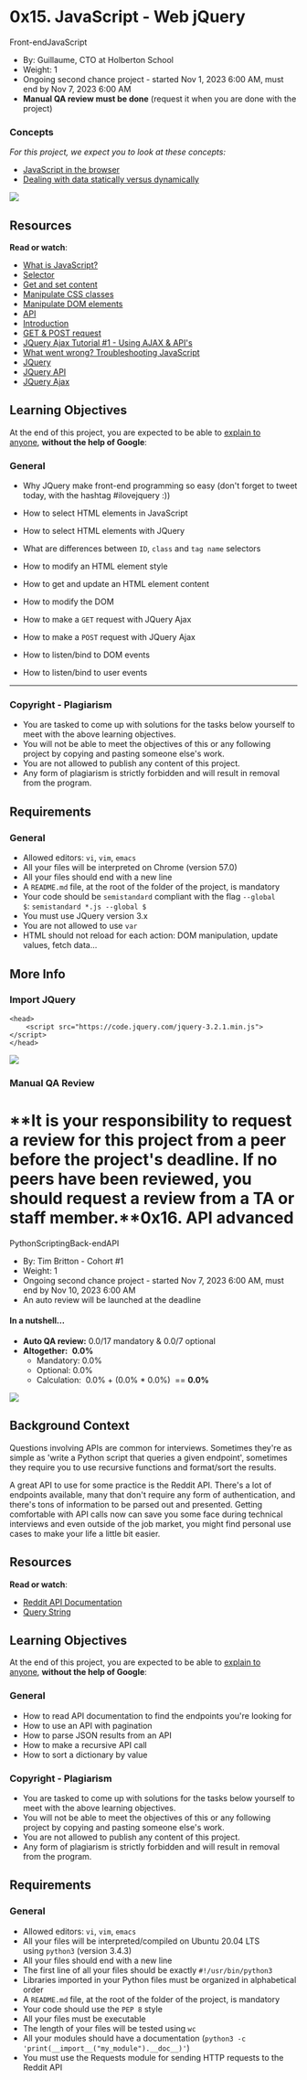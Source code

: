 0x15. JavaScript - Web jQuery
=============================

Front-endJavaScript

-   By: Guillaume, CTO at Holberton School
-   Weight: 1
-   Ongoing second chance project - started Nov 1, 2023 6:00 AM, must end by Nov 7, 2023 6:00 AM
-   **Manual QA review must be done** (request it when you are done with the project)

### Concepts

*For this project, we expect you to look at these concepts:*

-   [JavaScript in the browser](https://intranet.alxswe.com/concepts/3)
-   [Dealing with data statically versus dynamically](https://intranet.alxswe.com/concepts/35)

![](https://s3.amazonaws.com/intranet-projects-files/holbertonschool-higher-level_programming+/305/4724718.jpg)

Resources
---------

**Read or watch**:

-   [What is JavaScript?](https://intranet.alxswe.com/rltoken/NJ5XM_fzjlBKERHTkdF-uA "What is JavaScript?")
-   [Selector](https://intranet.alxswe.com/rltoken/wsnVUxEcAzzlCx6ES1qc7g "Selector")
-   [Get and set content](https://intranet.alxswe.com/rltoken/rwtc96sn2_LHToBAd0MIhQ "Get and set content")
-   [Manipulate CSS classes](https://intranet.alxswe.com/rltoken/IcM5kKVzssU0ibdUo-2gKQ "Manipulate CSS classes")
-   [Manipulate DOM elements](https://intranet.alxswe.com/rltoken/ve8UKsZLVw2t27PtWscZfQ "Manipulate DOM elements")
-   [API](https://intranet.alxswe.com/rltoken/vKc7XmiHG7HIh3N0Kl_VQw "API")
-   [Introduction](https://intranet.alxswe.com/rltoken/QiUwuS_9TXE49D5IVL-ocg "Introduction")
-   [GET & POST request](https://intranet.alxswe.com/rltoken/Mbe7uoy0iMAfTVs2Tn4Pzg "GET & POST request")
-   [JQuery Ajax Tutorial #1 - Using AJAX & API's](https://intranet.alxswe.com/rltoken/gMwyXisSLu-kZicmGA0-LQ "JQuery Ajax Tutorial #1 - Using AJAX & API's")
-   [What went wrong? Troubleshooting JavaScript](https://intranet.alxswe.com/rltoken/4eYyJr72PO-cohImk93M3w "What went wrong? Troubleshooting JavaScript")
-   [JQuery](https://intranet.alxswe.com/rltoken/HnjBq6jf84S9S-C15Qi0vw "JQuery")
-   [JQuery API](https://intranet.alxswe.com/rltoken/jvibhq-8VEdQHNUWKTCI7w "JQuery API")
-   [JQuery Ajax](https://intranet.alxswe.com/rltoken/rBZyrXxuRuISDfPBzO9Y7Q "JQuery Ajax")

Learning Objectives
-------------------

At the end of this project, you are expected to be able to [explain to anyone](https://intranet.alxswe.com/rltoken/uOCIGjC7u4MtYfDwCwODTA "explain to anyone"), **without the help of Google**:

### General

-   Why JQuery make front-end programming so easy (don't forget to tweet today, with the hashtag #ilovejquery :))
-   How to select HTML elements in JavaScript
-   How to select HTML elements with JQuery
-   What are differences between `ID`, `class` and `tag name` selectors
-   How to modify an HTML element style
-   How to get and update an HTML element content
-   How to modify the DOM
-   How to make a `GET` request with JQuery Ajax
-   How to make a `POST` request with JQuery Ajax
-   How to listen/bind to DOM events

- How to listen/bind to user events
-----------------------------------

### Copyright - Plagiarism

-   You are tasked to come up with solutions for the tasks below yourself to meet with the above learning objectives.
-   You will not be able to meet the objectives of this or any following project by copying and pasting someone else's work.
-   You are not allowed to publish any content of this project.
-   Any form of plagiarism is strictly forbidden and will result in removal from the program.

Requirements
------------

### General

-   Allowed editors: `vi`, `vim`, `emacs`
-   All your files will be interpreted on Chrome (version 57.0)
-   All your files should end with a new line
-   A `README.md` file, at the root of the folder of the project, is mandatory
-   Your code should be `semistandard` compliant with the flag `--global $`: `semistandard *.js --global $`
-   You must use JQuery version 3.x
-   You are not allowed to use `var`
-   HTML should not reload for each action: DOM manipulation, update values, fetch data...

More Info
---------

### Import JQuery

```
<head>
    <script src="https://code.jquery.com/jquery-3.2.1.min.js"></script>
</head>

```

![](https://s3.amazonaws.com/intranet-projects-files/holbertonschool-higher-level_programming+/305/1f1ihd.jpg)

### Manual QA Review

**It is your responsibility to request a review for this project from a peer before the project's deadline. If no peers have been reviewed, you should request a review from a TA or staff member.**0x16. API advanced
==================

PythonScriptingBack-endAPI

-   By: Tim Britton - Cohort #1
-   Weight: 1
-   Ongoing second chance project - started Nov 7, 2023 6:00 AM, must end by Nov 10, 2023 6:00 AM
-   An auto review will be launched at the deadline

#### In a nutshell...

-   **Auto QA review:** 0.0/17 mandatory & 0.0/7 optional
-   **Altogether:**  **0.0%**
    -   Mandatory: 0.0%
    -   Optional: 0.0%
    -   Calculation:  0.0% + (0.0% * 0.0%)  == **0.0%**

![](https://s3.amazonaws.com/intranet-projects-files/holbertonschool-sysadmin_devops/314/WIxXad8.png)

Background Context
------------------

Questions involving APIs are common for interviews. Sometimes they're as simple as 'write a Python script that queries a given endpoint', sometimes they require you to use recursive functions and format/sort the results.

A great API to use for some practice is the Reddit API. There's a lot of endpoints available, many that don't require any form of authentication, and there's tons of information to be parsed out and presented. Getting comfortable with API calls now can save you some face during technical interviews and even outside of the job market, you might find personal use cases to make your life a little bit easier.

Resources
---------

**Read or watch**:

-   [Reddit API Documentation](https://intranet.alxswe.com/rltoken/b-4nD6hwEeNYTwYl5yWNwA "Reddit API Documentation")
-   [Query String](https://intranet.alxswe.com/rltoken/luFn_zrgmAQ0OAO_PEI9bA "Query String")

Learning Objectives
-------------------

At the end of this project, you are expected to be able to [explain to anyone](https://intranet.alxswe.com/rltoken/uDfkZ_HQ_YnelvPnhnBOnw "explain to anyone"), **without the help of Google**:

### General

-   How to read API documentation to find the endpoints you're looking for
-   How to use an API with pagination
-   How to parse JSON results from an API
-   How to make a recursive API call
-   How to sort a dictionary by value

### Copyright - Plagiarism

-   You are tasked to come up with solutions for the tasks below yourself to meet with the above learning objectives.
-   You will not be able to meet the objectives of this or any following project by copying and pasting someone else's work.
-   You are not allowed to publish any content of this project.
-   Any form of plagiarism is strictly forbidden and will result in removal from the program.

Requirements
------------

### General

-   Allowed editors: `vi`, `vim`, `emacs`
-   All your files will be interpreted/compiled on Ubuntu 20.04 LTS using `python3` (version 3.4.3)
-   All your files should end with a new line
-   The first line of all your files should be exactly `#!/usr/bin/python3`
-   Libraries imported in your Python files must be organized in alphabetical order
-   A `README.md` file, at the root of the folder of the project, is mandatory
-   Your code should use the `PEP 8` style
-   All your files must be executable
-   The length of your files will be tested using `wc`
-   All your modules should have a documentation (`python3 -c 'print(__import__("my_module").__doc__)'`)
-   You must use the Requests module for sending HTTP requests to the Reddit API
